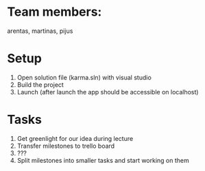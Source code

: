 # Team members:
arentas, martinas, pijus

# Setup
1. Open solution file (karma.sln) with visual studio
1. Build the project
1. Launch (after launch the app should be accessible on localhost)


# Tasks
1. Get greenlight for our idea during lecture
1. Transfer milestones to trello board
1. ???
1. Split milestones into smaller tasks and start working on them